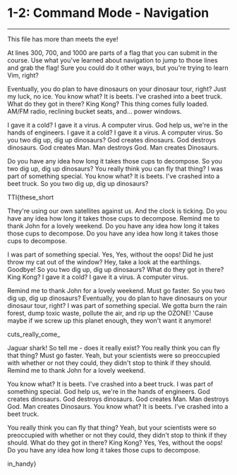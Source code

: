 # 1-2: Command Mode - Navigation
---

This file has more than meets the eye!

At lines 300, 700, and 1000 are parts of a flag that you can submit in the course. Use what you've learned about navigation to jump to those lines and grab the flag! Sure you could do it other ways, but you're trying to learn Vim, right?





























































































Eventually, you do plan to have dinosaurs on your dinosaur tour, right? Just my luck, no ice. You know what? It is beets. I've crashed into a beet truck. What do they got in there? King Kong? This thing comes fully loaded. AM/FM radio, reclining bucket seats, and... power windows.



































































































I gave it a cold? I gave it a virus. A computer virus. God help us, we're in the hands of engineers. I gave it a cold? I gave it a virus. A computer virus. So you two dig up, dig up dinosaurs? God creates dinosaurs. God destroys dinosaurs. God creates Man. Man destroys God. Man creates Dinosaurs.

















































Do you have any idea how long it takes those cups to decompose. So you two dig up, dig up dinosaurs? You really think you can fly that thing? I was part of something special. You know what? It is beets. I've crashed into a beet truck. So you two dig up, dig up dinosaurs?

















































TTI{these_short




























































































































































They're using our own satellites against us. And the clock is ticking. Do you have any idea how long it takes those cups to decompose. Remind me to thank John for a lovely weekend. Do you have any idea how long it takes those cups to decompose. Do you have any idea how long it takes those cups to decompose.
















































































































































I was part of something special. Yes, Yes, without the oops! Did he just throw my cat out of the window? Hey, take a look at the earthlings. Goodbye! So you two dig up, dig up dinosaurs? What do they got in there? King Kong? I gave it a cold? I gave it a virus. A computer virus.









































Remind me to thank John for a lovely weekend. Must go faster. So you two dig up, dig up dinosaurs? Eventually, you do plan to have dinosaurs on your dinosaur tour, right? I was part of something special. We gotta burn the rain forest, dump toxic waste, pollute the air, and rip up the OZONE! 'Cause maybe if we screw up this planet enough, they won't want it anymore!























































cuts_really_come_

















































































Jaguar shark! So tell me - does it really exist? You really think you can fly that thing? Must go faster. Yeah, but your scientists were so preoccupied with whether or not they could, they didn't stop to think if they should. Remind me to thank John for a lovely weekend.














































You know what? It is beets. I've crashed into a beet truck. I was part of something special. God help us, we're in the hands of engineers. God creates dinosaurs. God destroys dinosaurs. God creates Man. Man destroys God. Man creates Dinosaurs. You know what? It is beets. I've crashed into a beet truck.







































































































































You really think you can fly that thing? Yeah, but your scientists were so preoccupied with whether or not they could, they didn't stop to think if they should. What do they got in there? King Kong? Yes, Yes, without the oops! Do you have any idea how long it takes those cups to decompose.


































in_handy}
